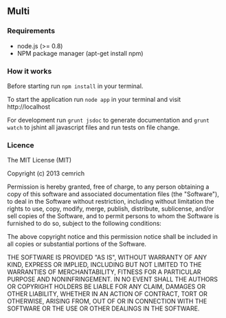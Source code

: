 ## Multi ##

### Requirements ###
- node.js (>= 0.8)
- NPM package manager (apt-get install npm)

### How it works ###
Before starting run `npm install` in your terminal.

To start the application run `node app` in your terminal and visit http://localhost

For development run `grunt jsdoc` to generate documentation and `grunt watch` to jshint all javascript files and run tests on file change.

### Licence ###

The MIT License (MIT)

Copyright (c) 2013 cemrich

Permission is hereby granted, free of charge, to any person obtaining a copy
of this software and associated documentation files (the "Software"), to deal
in the Software without restriction, including without limitation the rights
to use, copy, modify, merge, publish, distribute, sublicense, and/or sell
copies of the Software, and to permit persons to whom the Software is
furnished to do so, subject to the following conditions:

The above copyright notice and this permission notice shall be included in
all copies or substantial portions of the Software.

THE SOFTWARE IS PROVIDED "AS IS", WITHOUT WARRANTY OF ANY KIND, EXPRESS OR
IMPLIED, INCLUDING BUT NOT LIMITED TO THE WARRANTIES OF MERCHANTABILITY,
FITNESS FOR A PARTICULAR PURPOSE AND NONINFRINGEMENT. IN NO EVENT SHALL THE
AUTHORS OR COPYRIGHT HOLDERS BE LIABLE FOR ANY CLAIM, DAMAGES OR OTHER
LIABILITY, WHETHER IN AN ACTION OF CONTRACT, TORT OR OTHERWISE, ARISING FROM,
OUT OF OR IN CONNECTION WITH THE SOFTWARE OR THE USE OR OTHER DEALINGS IN
THE SOFTWARE.
